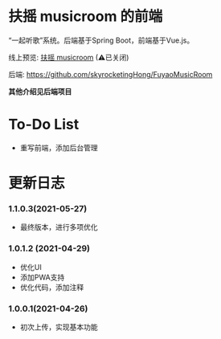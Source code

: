 # 扶摇 musicroom 的前端
“一起听歌”系统。后端基于Spring Boot，前端基于Vue.js。

线上预览: [扶摇 musicroom](https://music.skyrocketing.ninja) (⚠已关闭)

后端: https://github.com/skyrocketingHong/FuyaoMusicRoom

**其他介绍见后端项目**

# To-Do List
  - 重写前端，添加后台管理

# 更新日志
### 1.1.0.3(2021-05-27)
- 最终版本，进行多项优化

### 1.0.1.2 (2021-04-29)
- 优化UI
- 添加PWA支持
- 优化代码，添加注释

### 1.0.0.1(2021-04-26)
- 初次上传，实现基本功能
